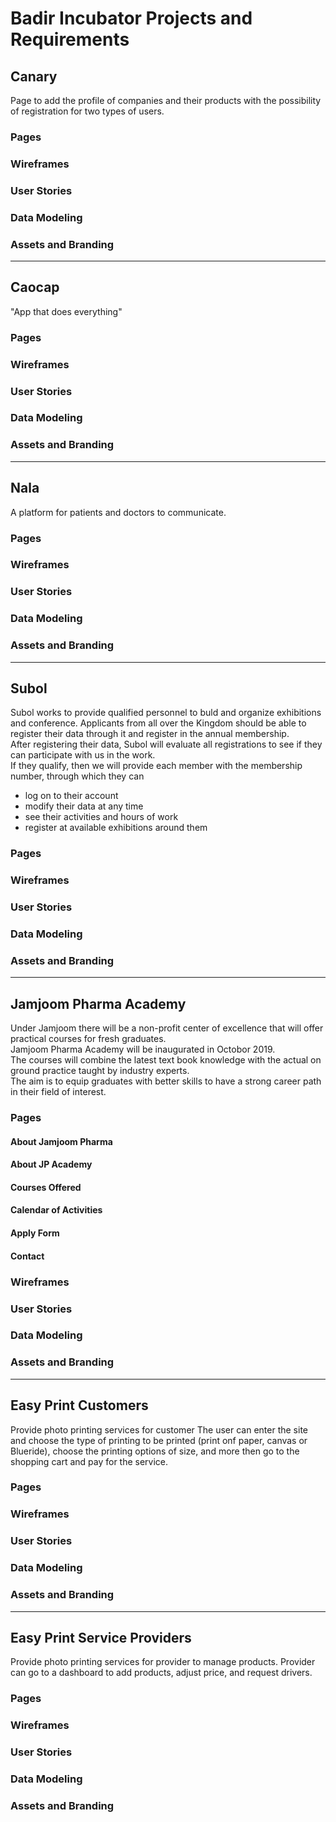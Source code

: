 # Badir Incubator Projects and Requirements


## Canary

Page to add the profile of companies and their products with the possibility of registration for two types of users.

### Pages

### Wireframes

### User Stories

### Data Modeling

### Assets and Branding

-------------------------------------------

## Caocap

"App that does everything"

### Pages

### Wireframes

### User Stories

### Data Modeling

### Assets and Branding

-------------------------------------------

## Nala

A platform for patients and doctors to communicate.

### Pages

### Wireframes

### User Stories

### Data Modeling

### Assets and Branding

-------------------------------------------

## Subol

Subol works to provide qualified personnel to buld and organize exhibitions and conference. 
Applicants from all over the Kingdom should be able to register their data through it and register in the annual membership.  
After registering their data, Subol will evaluate all registrations to see if they can participate with us in the work.  
If they qualify, then we will provide each member with the membership number, through which they can 
- log on to their account
- modify their data at any time
- see their activities and hours of work
- register at available exhibitions around them

### Pages

### Wireframes

### User Stories

### Data Modeling

### Assets and Branding

-------------------------------------------

## Jamjoom Pharma Academy

Under Jamjoom there will be a non-profit center of excellence that will offer practical courses for fresh graduates.  
Jamjoom Pharma Academy will be inaugurated in Octobor 2019.  
The courses will combine the latest text book knowledge with the actual on ground practice taught by industry experts.  
The aim is to equip graduates with better skills to have a strong career path in their field of interest.

### Pages

#### About Jamjoom Pharma
#### About JP Academy
#### Courses Offered
#### Calendar of Activities
#### Apply Form
#### Contact

### Wireframes

### User Stories

### Data Modeling

### Assets and Branding

-------------------------------------------
## Easy Print Customers

Provide photo printing services for customer
The user can enter the site and choose the type of printing to be printed (print onf paper, canvas or Blueride), 
choose the printing options of size, and more then go to the shopping cart and pay for the service.

### Pages

### Wireframes

### User Stories

### Data Modeling

### Assets and Branding

-------------------------------------------

## Easy Print Service Providers

Provide photo printing services for provider to manage products.
Provider can go to a dashboard to add products, adjust price, and request drivers.

### Pages

### Wireframes

### User Stories

### Data Modeling

### Assets and Branding
